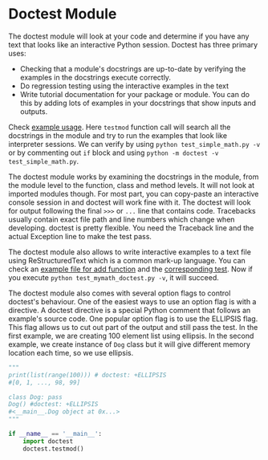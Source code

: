 # Doctest Module

The doctest module will look at your code and determine if you have any text that looks like an interactive Python session. Doctest has three primary uses:
- Checking that a module's docstrings are up-to-date by verifying the examples in the docstrings execute correctly.
- Do regression testing using the interactive examples in the text
- Write tutorial documentation for your package or module. You can do this by adding lots of examples in your docstrings that show inputs and outputs.

Check [example usage](../examples/testing/simple_math.py). Here `testmod` function call will search all the docstrings in the module and try to run the examples that look like interpreter sessions. We can verify by using `python test_simple_math.py -v` or by commenting out `if` block and using `python -m doctest -v test_simple_math.py`.

The doctest module works by examining the docstrings in the module, from the module level to the function, class and method levels. It will not look at imported modules though. For most part, you can copy-paste an interactive console session in and doctest will work fine with it. The doctest will look for output following the final `>>>` or `...` line that contains code. Tracebacks usually contain exact file path and line numbers which change when developing. doctest is pretty flexible. You need the Traceback line and the actual Exception line to make the test pass.

The doctest module also allows to write interactive examples to a text file using ReStructuredText which is a common mark-up language. You can check an [example file for add function](../examples/testing/add.txt) and the [corresponding test](../examples/testing/test_mymath_doctest.py). Now if you execute `python test_mymath_doctest.py -v`, it will succeed.

The doctest module also comes with several option flags to control doctest's behaviour. One of the easiest ways to use an option flag is with a directive. A doctest directive is a special Python comment that follows an example's source code.  One popular option flag is to use the ELLIPSIS flag. This flag allows us to cut out part of the output and still pass the test. In the first example, we are creating 100 element list using ellipsis. In the second example, we create instance of `Dog` class but it will give different memory location each time, so we use ellipsis.

```python
"""
print(list(range(100))) # doctest: +ELLIPSIS
#[0, 1, ..., 98, 99]

class Dog: pass
Dog() #doctest: +ELLIPSIS
#<__main__.Dog object at 0x...>
"""

if __name__ == '__main__':
    import doctest
    doctest.testmod()
```


